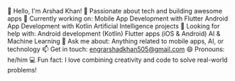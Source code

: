 👋 Hello, I'm Arshad Khan!
🌟 Passionate about tech and building awesome apps
🔭 Currently working on:
Mobile App Development with Flutter
Android App Development with Kotlin
Artificial Intelligence projects
🤔 Looking for help with:
Android development (Kotlin)
Flutter apps (iOS & Android)
AI & Machine Learning
💬 Ask me about:
Anything related to mobile apps, AI, or technology
📫 Get in touch: engrarshadkhan505@gmail.com
😄 Pronouns: he/him
💻 Fun fact: I love combining creativity and code to solve real-world problems!
